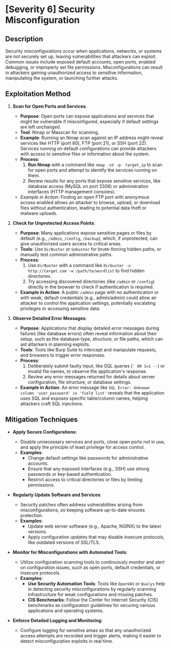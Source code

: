 # [Severity 6] Security Misconfiguration

## Description
Security misconfigurations occur when applications, networks, or systems are not securely set up, leaving vulnerabilities that attackers can exploit. Common issues include exposed default accounts, open ports, enabled debugging, or improperly set file permissions. Misconfigurations can result in attackers gaining unauthorized access to sensitive information, manipulating the system, or launching further attacks.

## Exploitation Method

1. **Scan for Open Ports and Services**:
   - **Purpose**: Open ports can expose applications and services that might be vulnerable if misconfigured, especially if default settings are left unchanged.
   - **Tool**: Nmap or Masscan for scanning.
   - **Example**: Running an Nmap scan against an IP address might reveal services like HTTP (port 80), FTP (port 21), or SSH (port 22). Services running on default configurations can provide attackers with access to sensitive files or information about the system.
   - **Process**:
     1. **Run Nmap** with a command like `nmap -sV -p- target_ip` to scan for open ports and attempt to identify the services running on them.
     2. Review results for any ports that expose sensitive services, like database access (MySQL on port 3306) or administration interfaces (HTTP management consoles).
   - *Example in Action*: Finding an open FTP port with anonymous access enabled allows an attacker to browse, upload, or download files without authentication, leading to potential data theft or malware uploads.

2. **Check for Unprotected Access Points**:
   - **Purpose**: Many applications expose sensitive pages or files by default (e.g., `/admin`, `/config`, `/backup`), which, if unprotected, can give unauthorized users access to critical areas.
   - **Tools**: Use `DirBuster` or `Gobuster` for brute-forcing hidden paths, or manually test common administrative paths.
   - **Process**:
     1. Use `DirBuster` with a command like `dirbuster -u http://target.com -w /path/to/wordlist` to find hidden directories.
     2. Try accessing discovered directories (like `/admin` or `/config`) directly in the browser to check if authentication is required.
   - **Example in Action**: A public `/admin` page with no authentication or with weak, default credentials (e.g., admin/admin) could allow an attacker to control the application settings, potentially escalating privileges or accessing sensitive data.

3. **Observe Detailed Error Messages**:
   - **Purpose**: Applications that display detailed error messages during failures (like database errors) often reveal information about their setup, such as the database type, structure, or file paths, which can aid attackers in planning exploits.
   - **Tools**: Tools like Burp Suite to intercept and manipulate requests, and browsers to trigger error responses.
   - **Process**:
     1. Deliberately submit faulty input, like SQL queries (`' OR 1=1 --`) or invalid file names, to observe the application's response.
     2. Review any error messages returned for details about server configuration, file structure, or database settings.
   - **Example in Action**: An error message like `SQL Error: Unknown column 'user_password' in 'field list'` reveals that the application uses SQL and exposes specific table/column names, helping attackers craft SQL injections.

## Mitigation Techniques

- **Apply Secure Configurations**:
  - Disable unnecessary services and ports, close open ports not in use, and apply the principle of least privilege for access control.
  - **Examples**:
    - Change default settings like passwords for administrative accounts.
    - Ensure that any exposed interfaces (e.g., SSH) use strong passwords or key-based authentication.
    - Restrict access to critical directories or files by limiting permissions.
  
- **Regularly Update Software and Services**:
  - Security patches often address vulnerabilities arising from misconfigurations, so keeping software up-to-date ensures protection.
  - **Examples**:
    - Update web server software (e.g., Apache, NGINX) to the latest versions.
    - Apply configuration updates that may disable insecure protocols, like outdated versions of SSL/TLS.
  
- **Monitor for Misconfigurations with Automated Tools**:
  - Utilize configuration scanning tools to continuously monitor and alert on configuration issues, such as open ports, default credentials, or insecure protocols.
  - **Examples**:
    - **Use Security Automation Tools**: Tools like `OpenVAS` or `Qualys` help in detecting security misconfigurations by regularly scanning infrastructure for weak configurations and missing patches.
    - **CIS Benchmarks**: Follow the Center for Internet Security (CIS) benchmarks as configuration guidelines for securing various applications and operating systems.
  
- **Enforce Detailed Logging and Monitoring**:
  - Configure logging for sensitive areas so that any unauthorized access attempts are recorded and trigger alerts, making it easier to detect misconfiguration exploits in real time.
